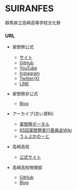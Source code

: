# SUIRANFES
群馬県立高崎高等学校文化祭

### URL
- 翠巒祭公式
  - [サイト](https://suiranfes.blue)
  - [GitHub](https://github.com/suiranfes)
  - [YouTube](https://www.youtube.com/channel/UCJDsPPGj-ZmpGr1GJ3Qp6TQ)
  - [Instagram](https://www.instagram.com/suiranfes_tktk)
  - [Twitter(X)](https://twitter.com/suiranfes)
  - [LINE](http://nav.cx/hL3RAkF)
 
- 翠巒祭非公式
  - [Blog](https://suiranfes.github.io/blog.suiranfes.blue/)

- アーカイブ(古い資料)
  - [翠巒祭ポータル](https://suiranfes.github.io/)
  - [65回翠巒祭実行委員会Wiki](https://suiranfes.github.io/wiki.suiranfes.com/#!index.md)
  - [うぇぶかのーと](https://suiranfes.github.io/note.suiranfes.com/)

- 高崎高校
  - [公式サイト](https://takasaki-hs.gsn.ed.jp)

- 高崎高校物理部
  - [GitHub](https://github.com/takasaki-physics)
  - [Blog](https://takasaki-physics.github.io)
